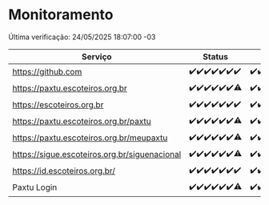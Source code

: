 # Monitoramento

Última verificação: 24/05/2025 18:07:00 -03

|Serviço|Status|Últimas 24h|
|---|---|---|
|https://github.com|<span title="2025-05-17: OK=23">✔️</span><span title="2025-05-18: OK=23">✔️</span><span title="2025-05-19: OK=23">✔️</span><span title="2025-05-20: OK=23">✔️</span><span title="2025-05-21: OK=23">✔️</span><span title="2025-05-22: OK=23">✔️</span><span title="2025-05-23: OK=20">✔️</span>|<span title="23/05/2025 18:07:00 -03 : 200">✔️</span><span title="23/05/2025 19:09:00 -03 : 200">✔️</span><span title="23/05/2025 20:09:00 -03 : 200">✔️</span><span title="23/05/2025 21:44:00 -03 : 200">✔️</span><span title="23/05/2025 23:22:00 -03 : 200">✔️</span><span title="24/05/2025 00:31:00 -03 : 200">✔️</span><span title="24/05/2025 01:10:00 -03 : 200">✔️</span><span title="24/05/2025 02:09:00 -03 : 200">✔️</span><span title="24/05/2025 03:12:00 -03 : 200">✔️</span><span title="24/05/2025 04:08:00 -03 : 200">✔️</span><span title="24/05/2025 05:11:00 -03 : 200">✔️</span><span title="24/05/2025 06:08:00 -03 : 200">✔️</span><span title="24/05/2025 07:08:00 -03 : 200">✔️</span><span title="24/05/2025 08:06:00 -03 : 200">✔️</span><span title="24/05/2025 09:15:00 -03 : 200">✔️</span><span title="24/05/2025 10:19:00 -03 : 200">✔️</span><span title="24/05/2025 11:07:00 -03 : 200">✔️</span><span title="24/05/2025 12:07:00 -03 : 200">✔️</span><span title="24/05/2025 13:09:00 -03 : 200">✔️</span><span title="24/05/2025 14:07:00 -03 : 200">✔️</span><span title="24/05/2025 15:11:00 -03 : 200">✔️</span><span title="24/05/2025 16:06:00 -03 : 200">✔️</span><span title="24/05/2025 17:09:00 -03 : 200">✔️</span><span title="24/05/2025 18:07:00 -03 : 200">✔️</span>|
|https://paxtu.escoteiros.org.br|<span title="2025-05-17: OK=23">✔️</span><span title="2025-05-18: OK=23">✔️</span><span title="2025-05-19: OK=23">✔️</span><span title="2025-05-20: OK=23">✔️</span><span title="2025-05-21: OK=23">✔️</span><span title="2025-05-22: OK=23">✔️</span><span title="2025-05-23: OK=19, Falhas=1">⚠️</span>|<span title="23/05/2025 18:07:00 -03 : 200">✔️</span><span title="23/05/2025 19:09:00 -03 : 200">✔️</span><span title="23/05/2025 20:09:00 -03 : 200">✔️</span><span title="23/05/2025 21:44:00 -03 : 200">✔️</span><span title="23/05/2025 23:22:00 -03 : 200">✔️</span><span title="24/05/2025 00:31:00 -03 : 200">✔️</span><span title="24/05/2025 01:10:00 -03 : 200">✔️</span><span title="24/05/2025 02:09:00 -03 : 200">✔️</span><span title="24/05/2025 03:12:00 -03 : 200">✔️</span><span title="24/05/2025 04:08:00 -03 : 200">✔️</span><span title="24/05/2025 05:11:00 -03 : 200">✔️</span><span title="24/05/2025 06:08:00 -03 : 200">✔️</span><span title="24/05/2025 07:08:00 -03 : 200">✔️</span><span title="24/05/2025 08:06:00 -03 : 200">✔️</span><span title="24/05/2025 09:15:00 -03 : 200">✔️</span><span title="24/05/2025 10:19:00 -03 : 0">❌</span><span title="24/05/2025 11:07:00 -03 : 200">✔️</span><span title="24/05/2025 12:07:00 -03 : 200">✔️</span><span title="24/05/2025 13:09:00 -03 : 200">✔️</span><span title="24/05/2025 14:07:00 -03 : 200">✔️</span><span title="24/05/2025 15:11:00 -03 : 200">✔️</span><span title="24/05/2025 16:06:00 -03 : 200">✔️</span><span title="24/05/2025 17:09:00 -03 : 200">✔️</span><span title="24/05/2025 18:07:00 -03 : 200">✔️</span>|
|https://escoteiros.org.br|<span title="2025-05-17: OK=23">✔️</span><span title="2025-05-18: OK=23">✔️</span><span title="2025-05-19: OK=23">✔️</span><span title="2025-05-20: OK=23">✔️</span><span title="2025-05-21: OK=23">✔️</span><span title="2025-05-22: OK=23">✔️</span><span title="2025-05-23: OK=20">✔️</span>|<span title="23/05/2025 18:07:00 -03 : 200">✔️</span><span title="23/05/2025 19:09:00 -03 : 200">✔️</span><span title="23/05/2025 20:09:00 -03 : 200">✔️</span><span title="23/05/2025 21:44:00 -03 : 200">✔️</span><span title="23/05/2025 23:22:00 -03 : 200">✔️</span><span title="24/05/2025 00:31:00 -03 : 200">✔️</span><span title="24/05/2025 01:10:00 -03 : 200">✔️</span><span title="24/05/2025 02:09:00 -03 : 200">✔️</span><span title="24/05/2025 03:12:00 -03 : 200">✔️</span><span title="24/05/2025 04:08:00 -03 : 200">✔️</span><span title="24/05/2025 05:11:00 -03 : 200">✔️</span><span title="24/05/2025 06:08:00 -03 : 200">✔️</span><span title="24/05/2025 07:08:00 -03 : 200">✔️</span><span title="24/05/2025 08:06:00 -03 : 200">✔️</span><span title="24/05/2025 09:15:00 -03 : 200">✔️</span><span title="24/05/2025 10:19:00 -03 : 200">✔️</span><span title="24/05/2025 11:07:00 -03 : 200">✔️</span><span title="24/05/2025 12:07:00 -03 : 200">✔️</span><span title="24/05/2025 13:09:00 -03 : 200">✔️</span><span title="24/05/2025 14:07:00 -03 : 200">✔️</span><span title="24/05/2025 15:11:00 -03 : 200">✔️</span><span title="24/05/2025 16:06:00 -03 : 200">✔️</span><span title="24/05/2025 17:09:00 -03 : 200">✔️</span><span title="24/05/2025 18:07:00 -03 : 200">✔️</span>|
|https://paxtu.escoteiros.org.br/paxtu|<span title="2025-05-17: OK=23">✔️</span><span title="2025-05-18: OK=23">✔️</span><span title="2025-05-19: OK=23">✔️</span><span title="2025-05-20: OK=23">✔️</span><span title="2025-05-21: OK=23">✔️</span><span title="2025-05-22: OK=23">✔️</span><span title="2025-05-23: OK=19, Falhas=1">⚠️</span>|<span title="23/05/2025 18:07:00 -03 : 200">✔️</span><span title="23/05/2025 19:09:00 -03 : 200">✔️</span><span title="23/05/2025 20:09:00 -03 : 200">✔️</span><span title="23/05/2025 21:44:00 -03 : 200">✔️</span><span title="23/05/2025 23:23:00 -03 : 200">✔️</span><span title="24/05/2025 00:31:00 -03 : 200">✔️</span><span title="24/05/2025 01:11:00 -03 : 200">✔️</span><span title="24/05/2025 02:09:00 -03 : 200">✔️</span><span title="24/05/2025 03:12:00 -03 : 200">✔️</span><span title="24/05/2025 04:08:00 -03 : 200">✔️</span><span title="24/05/2025 05:11:00 -03 : 200">✔️</span><span title="24/05/2025 06:08:00 -03 : 200">✔️</span><span title="24/05/2025 07:08:00 -03 : 200">✔️</span><span title="24/05/2025 08:06:00 -03 : 200">✔️</span><span title="24/05/2025 09:15:00 -03 : 200">✔️</span><span title="24/05/2025 10:19:00 -03 : 200">✔️</span><span title="24/05/2025 11:07:00 -03 : 200">✔️</span><span title="24/05/2025 12:07:00 -03 : 200">✔️</span><span title="24/05/2025 13:09:00 -03 : 200">✔️</span><span title="24/05/2025 14:07:00 -03 : 200">✔️</span><span title="24/05/2025 15:11:00 -03 : 200">✔️</span><span title="24/05/2025 16:06:00 -03 : 200">✔️</span><span title="24/05/2025 17:09:00 -03 : 200">✔️</span><span title="24/05/2025 18:07:00 -03 : 200">✔️</span>|
|https://paxtu.escoteiros.org.br/meupaxtu|<span title="2025-05-17: OK=23">✔️</span><span title="2025-05-18: OK=23">✔️</span><span title="2025-05-19: OK=23">✔️</span><span title="2025-05-20: OK=23">✔️</span><span title="2025-05-21: OK=23">✔️</span><span title="2025-05-22: OK=23">✔️</span><span title="2025-05-23: OK=19, Falhas=1">⚠️</span>|<span title="23/05/2025 18:07:00 -03 : 200">✔️</span><span title="23/05/2025 19:09:00 -03 : 200">✔️</span><span title="23/05/2025 20:09:00 -03 : 200">✔️</span><span title="23/05/2025 21:44:00 -03 : 200">✔️</span><span title="23/05/2025 23:23:00 -03 : 200">✔️</span><span title="24/05/2025 00:31:00 -03 : 200">✔️</span><span title="24/05/2025 01:11:00 -03 : 200">✔️</span><span title="24/05/2025 02:09:00 -03 : 200">✔️</span><span title="24/05/2025 03:12:00 -03 : 200">✔️</span><span title="24/05/2025 04:08:00 -03 : 200">✔️</span><span title="24/05/2025 05:11:00 -03 : 200">✔️</span><span title="24/05/2025 06:08:00 -03 : 200">✔️</span><span title="24/05/2025 07:08:00 -03 : 200">✔️</span><span title="24/05/2025 08:06:00 -03 : 200">✔️</span><span title="24/05/2025 09:15:00 -03 : 200">✔️</span><span title="24/05/2025 10:19:00 -03 : 200">✔️</span><span title="24/05/2025 11:07:00 -03 : 200">✔️</span><span title="24/05/2025 12:07:00 -03 : 200">✔️</span><span title="24/05/2025 13:09:00 -03 : 200">✔️</span><span title="24/05/2025 14:07:00 -03 : 200">✔️</span><span title="24/05/2025 15:11:00 -03 : 200">✔️</span><span title="24/05/2025 16:06:00 -03 : 200">✔️</span><span title="24/05/2025 17:09:00 -03 : 200">✔️</span><span title="24/05/2025 18:07:00 -03 : 200">✔️</span>|
|https://sigue.escoteiros.org.br/siguenacional|<span title="2025-05-17: OK=23">✔️</span><span title="2025-05-18: OK=23">✔️</span><span title="2025-05-19: OK=23">✔️</span><span title="2025-05-20: OK=23">✔️</span><span title="2025-05-21: OK=23">✔️</span><span title="2025-05-22: OK=23">✔️</span><span title="2025-05-23: OK=19, Falhas=1">⚠️</span>|<span title="23/05/2025 18:07:00 -03 : 200">✔️</span><span title="23/05/2025 19:09:00 -03 : 200">✔️</span><span title="23/05/2025 20:09:00 -03 : 200">✔️</span><span title="23/05/2025 21:44:00 -03 : 200">✔️</span><span title="23/05/2025 23:23:00 -03 : 200">✔️</span><span title="24/05/2025 00:31:00 -03 : 200">✔️</span><span title="24/05/2025 01:11:00 -03 : 200">✔️</span><span title="24/05/2025 02:09:00 -03 : 200">✔️</span><span title="24/05/2025 03:12:00 -03 : 200">✔️</span><span title="24/05/2025 04:08:00 -03 : 200">✔️</span><span title="24/05/2025 05:11:00 -03 : 200">✔️</span><span title="24/05/2025 06:08:00 -03 : 200">✔️</span><span title="24/05/2025 07:08:00 -03 : 200">✔️</span><span title="24/05/2025 08:06:00 -03 : 200">✔️</span><span title="24/05/2025 09:15:00 -03 : 200">✔️</span><span title="24/05/2025 10:19:00 -03 : 200">✔️</span><span title="24/05/2025 11:07:00 -03 : 200">✔️</span><span title="24/05/2025 12:07:00 -03 : 200">✔️</span><span title="24/05/2025 13:09:00 -03 : 200">✔️</span><span title="24/05/2025 14:07:00 -03 : 200">✔️</span><span title="24/05/2025 15:11:00 -03 : 200">✔️</span><span title="24/05/2025 16:06:00 -03 : 200">✔️</span><span title="24/05/2025 17:09:00 -03 : 200">✔️</span><span title="24/05/2025 18:07:00 -03 : 200">✔️</span>|
|https://id.escoteiros.org.br/|<span title="2025-05-17: OK=23">✔️</span><span title="2025-05-18: OK=23">✔️</span><span title="2025-05-19: OK=23">✔️</span><span title="2025-05-20: OK=23">✔️</span><span title="2025-05-21: OK=23">✔️</span><span title="2025-05-22: OK=23">✔️</span><span title="2025-05-23: OK=20">✔️</span>|<span title="23/05/2025 18:07:00 -03 : 200">✔️</span><span title="23/05/2025 19:09:00 -03 : 200">✔️</span><span title="23/05/2025 20:09:00 -03 : 200">✔️</span><span title="23/05/2025 21:44:00 -03 : 200">✔️</span><span title="23/05/2025 23:23:00 -03 : 200">✔️</span><span title="24/05/2025 00:31:00 -03 : 200">✔️</span><span title="24/05/2025 01:11:00 -03 : 200">✔️</span><span title="24/05/2025 02:09:00 -03 : 200">✔️</span><span title="24/05/2025 03:12:00 -03 : 200">✔️</span><span title="24/05/2025 04:08:00 -03 : 200">✔️</span><span title="24/05/2025 05:11:00 -03 : 200">✔️</span><span title="24/05/2025 06:08:00 -03 : 200">✔️</span><span title="24/05/2025 07:08:00 -03 : 200">✔️</span><span title="24/05/2025 08:06:00 -03 : 200">✔️</span><span title="24/05/2025 09:15:00 -03 : 200">✔️</span><span title="24/05/2025 10:19:00 -03 : 200">✔️</span><span title="24/05/2025 11:07:00 -03 : 200">✔️</span><span title="24/05/2025 12:07:00 -03 : 200">✔️</span><span title="24/05/2025 13:09:00 -03 : 200">✔️</span><span title="24/05/2025 14:07:00 -03 : 200">✔️</span><span title="24/05/2025 15:11:00 -03 : 200">✔️</span><span title="24/05/2025 16:06:00 -03 : 200">✔️</span><span title="24/05/2025 17:09:00 -03 : 200">✔️</span><span title="24/05/2025 18:07:00 -03 : 200">✔️</span>|
|Paxtu Login|<span title="2025-05-17: OK=23">✔️</span><span title="2025-05-18: OK=23">✔️</span><span title="2025-05-19: OK=23">✔️</span><span title="2025-05-20: OK=23">✔️</span><span title="2025-05-21: OK=23">✔️</span><span title="2025-05-22: OK=23">✔️</span><span title="2025-05-23: OK=18, Falhas=2">⚠️</span>|<span title="23/05/2025 18:07:00 -03 : 200">✔️</span><span title="23/05/2025 19:09:00 -03 : 200">✔️</span><span title="23/05/2025 20:09:00 -03 : 200">✔️</span><span title="23/05/2025 21:44:00 -03 : 200">✔️</span><span title="23/05/2025 23:23:00 -03 : 200">✔️</span><span title="24/05/2025 00:31:00 -03 : 200">✔️</span><span title="24/05/2025 01:11:00 -03 : 200">✔️</span><span title="24/05/2025 02:09:00 -03 : 200">✔️</span><span title="24/05/2025 03:12:00 -03 : 200">✔️</span><span title="24/05/2025 04:08:00 -03 : 200">✔️</span><span title="24/05/2025 05:11:00 -03 : 200">✔️</span><span title="24/05/2025 06:08:00 -03 : 200">✔️</span><span title="24/05/2025 07:08:00 -03 : 200">✔️</span><span title="24/05/2025 08:06:00 -03 : 200">✔️</span><span title="24/05/2025 09:15:00 -03 : 200">✔️</span><span title="24/05/2025 10:19:00 -03 : 200">✔️</span><span title="24/05/2025 11:07:00 -03 : 200">✔️</span><span title="24/05/2025 12:08:00 -03 : 200">✔️</span><span title="24/05/2025 13:09:00 -03 : 200">✔️</span><span title="24/05/2025 14:07:00 -03 : 200">✔️</span><span title="24/05/2025 15:11:00 -03 : 200">✔️</span><span title="24/05/2025 16:06:00 -03 : 200">✔️</span><span title="24/05/2025 17:09:00 -03 : 200">✔️</span><span title="24/05/2025 18:07:00 -03 : 200">✔️</span>|
